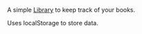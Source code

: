 A simple [Library](https://arya-poudel.github.io/Library/) to keep track of your books.

Uses localStorage to store data.
